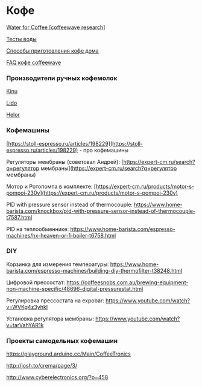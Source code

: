 # Кофе

[Water for Coffee \[coffeewave research\]](https://docs.google.com/spreadsheets/d/1Xr_GqjckPLa5x0trZM9REiF7Vg5wzGZL89tyjofvj4E/edit#gid=0)

[Тесты воды](https://docs.google.com/spreadsheets/d/1HuJnIRkoysiRVnxUttLRF1u6jUdk_YCWlmknmDLUmHU/edit#gid=0)

[Способы приготовления кофе дома](https://docs.google.com/spreadsheets/d/1gBnl1UuuC6IX4MAYGjvdKSAP9PgEzgky9ny8DIqBU1A/edit?usp=sharing)

[FAQ кофе coffeewave](https://docs.google.com/document/d/1oJRel_2eSNReUwKShNUV0t8esBRWVxV0S4dm0rD_lo4/edit?usp=sharing)

### Производители ручных кофемолок

[Kinu](https://kinugrinders.com/)

[Lido](http://www.oehandgrinders.com/OE-Manual-Coffee-Grinders_c_1.html)

[Helor](https://helor-coffee.com/buy-now/)

### Кофемашины

[https://stoll-espresso.ru/articles/198229](https://stoll-espresso.ru/articles/198229) - про кофемашины

Регуляторы мембраны \(советовал Андрей\): [https://expert-cm.ru/search?q=регулятор мембраны](https://expert-cm.ru/search?q=регулятор мембраны)

Мотор и Ротопомпа в комплекте: [https://expert-cm.ru/products/motor-s-pompoi-230v](https://expert-cm.ru/products/motor-s-pompoi-230v)

PID with pressure sensor instead of thermocouple: https://www.home-barista.com/knockbox/pid-with-pressure-sensor-instead-of-thermocouple-t7587.html

PID на теплообменнике: https://www.home-barista.com/espresso-machines/hx-heaven-or-1-boiler-t6758.html

### **DIY**

Корзинка для измерения температуры: https://www.home-barista.com/espresso-machines/building-diy-thermofilter-t38248.html

Цифровой прессостат: https://coffeesnobs.com.au/brewing-equipment-non-machine-specific/48696-digital-pressurestat.html

Регулировка прессостата на expobar: https://www.youtube.com/watch?v=WVKg4z3yhkI

Установка регулятора мембраны: https://www.youtube.com/watch?v=tarVahYAR1k

### Проекты самодельных кофемашин

https://playground.arduino.cc/Main/CoffeeTronics

http://josh.to/crema/page/3/

http://www.cyberelectronics.org/?p=458

